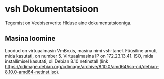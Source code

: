 # vsh Dokumentatsioon
Tegemist on Veebiserverite Hlduse aine dokumentatsiooniga. 
## Masina loomine 
Loodud on virtuaalmasin VmBoxis, masina nimi vsh-tanel.
Füüsiline arvuti, mida kasutati, on number 5.
Virtuaalmasina IP on 172.23.13.41.
ISO, mida installimisel kasutati, oli Debian 8.10 netinstall (link https://cdimage.debian.org/cdimage/archive/8.10.0/amd64/iso-cd/debian-8.10.0-amd64-netinst.iso).
